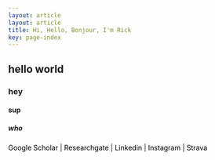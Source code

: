 ```yaml
---
layout: article
layout: article
title: Hi, Hello, Bonjour, I'm Rick
key: page-index
---
```


## hello world

### hey

#### sup

##### who

<p><a href="https://scholar.google.ca/citations?user=staAxwMAAAAJ&hl=en" style="text-decoration: none; color:black"><i class="fab fa-google" style="color: #0b8793"></i> Google Scholar</a> | <a href="https://www.researchgate.net/profile/Rick-Liu-7" style="text-decoration: none; color:black"><i class="fab fa-researchgate" style="color: #0b8793"></i> Researchgate</a> | <a href="https://www.linkedin.com/in/rick-liu-b40118122/" style="text-decoration: none; color:black"><i class="fab fa-linkedin" style="color: #0b8793"></i> Linkedin</a> | <a
href="https://www.instagram.com/aerobrick/" style="text-decoration: none; color:black"><i class="fab fa-instagram" style="color: #0b8793"></i> Instagram</a>  | <a
href="https://www.strava.com/athletes/51514447" style="text-decoration: none; color:black"><i class="fab fa-strava" style="color: #0b8793"></i> Strava</a> </p>
